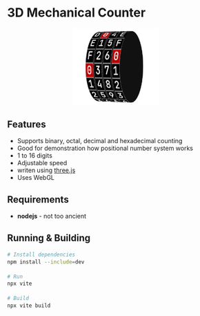 # 3D Mechanical Counter

<p align="center">
    <img src="https://github.com/h5vx/MechanicalCounter3D/blob/master/doc/preview.png" style="max-width: 40%;" />
</p>

## Features
- Supports binary, octal, decimal and hexadecimal counting
- Good for demonstration how positional number system works
- 1 to 16 digits
- Adjustable speed
- writen using [three.js](https://threejs.org)
- Uses WebGL

## Requirements
- **nodejs** - not too ancient

## Running & Building
```bash
# Install dependencies
npm install --include=dev

# Run
npx vite

# Build
npx vite build
```